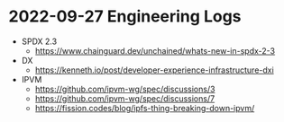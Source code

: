# 2022-09-27 Engineering Logs

- SPDX 2.3
  - https://www.chainguard.dev/unchained/whats-new-in-spdx-2-3
- DX
  - https://kenneth.io/post/developer-experience-infrastructure-dxi
- IPVM
  - https://github.com/ipvm-wg/spec/discussions/3
  - https://github.com/ipvm-wg/spec/discussions/7
  - https://fission.codes/blog/ipfs-thing-breaking-down-ipvm/